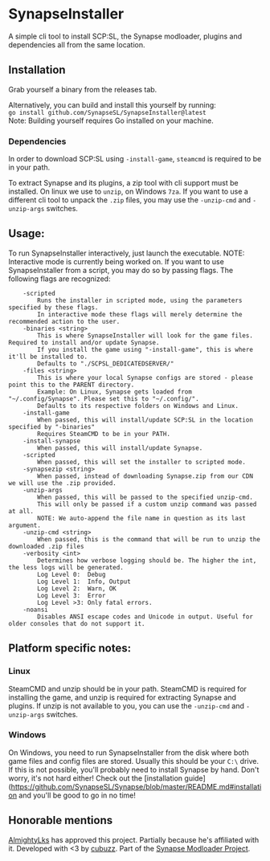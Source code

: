 # SynapseInstaller
A simple cli tool to install SCP:SL, the Synapse modloader, plugins and dependencies all from the same location.

## Installation
Grab yourself a binary from the releases tab.  
  
Alternatively, you can build and install this yourself by running:  
`go install github.com/SynapseSL/SynapseInstaller@latest`  
Note: Building yourself requires Go installed on your machine.

### Dependencies
In order to download SCP:SL using `-install-game`, `steamcmd` is required to be in your path.

To extract Synapse and its plugins, a zip tool with cli support must be installed. On linux we use to `unzip`, on Windows `7za`.
If you want to use a different cli tool to unpack the `.zip` files, you may use the `-unzip-cmd` and `-unzip-args` switches.

## Usage:
To run SynapseInstaller interactively, just launch the executable. NOTE: Interactive mode is currently being worked on.
If you want to use SynapseInstaller from a script, you may do so by passing flags.
The following flags are recognized:

```
    -scripted
        Runs the installer in scripted mode, using the parameters specified by these flags.
        In interactive mode these flags will merely determine the recommended action to the user.
    -binaries <string>
        This is where SynapseInstaller will look for the game files. Required to install and/or update Synapse.
        If you install the game using "-install-game", this is where it'll be installed to.
        Defaults to "./SCPSL_DEDICATEDSERVER/"
    -files <string>
        This is where your local Synapse configs are stored - please point this to the PARENT directory.
        Example: On Linux, Synapse gets loaded from "~/.config/Synapse". Please set this to "~/.config/".
        Defaults to its respective folders on Windows and Linux.
    -install-game
        When passed, this will install/update SCP:SL in the location specified by "-binaries"
        Requires SteamCMD to be in your PATH.
    -install-synapse
        When passed, this will install/update Synapse.
    -scripted
        When passed, this will set the installer to scripted mode.
    -synapsezip <string>
        When passed, instead of downloading Synapse.zip from our CDN we will use the .zip provided.
    -unzip-args
        When passed, this will be passed to the specified unzip-cmd.
        This will only be passed if a custom unzip command was passed at all.
        NOTE: We auto-append the file name in question as its last argument.
    -unzip-cmd <string>
        When passed, this is the command that will be run to unzip the downloaded .zip files
    -verbosity <int>
        Determines how verbose logging should be. The higher the int, the less logs will be generated.
        Log Level 0:  Debug
        Log Level 1:  Info, Output
        Log Level 2:  Warn, OK
        Log Level 3:  Error
        Log Level >3: Only fatal errors.
    -noansi
        Disables ANSI escape codes and Unicode in output. Useful for older consoles that do not support it.
```

## Platform specific notes:
### Linux
SteamCMD and unzip should be in your path. SteamCMD is required for installing the game, and unzip is required for extracting Synapse and plugins. If unzip is not available to you, you can use the `-unzip-cmd` and `-unzip-args` switches.
### Windows
On Windows, you need to run SynapseInstaller from the disk where both game files and config files are stored. Usually this should be your `C:\` drive. If this is not possible, you'll probably need to install Synapse by hand. Don't worry, it's not hard either! Check out the [installation guide](https://github.com/SynapseSL/Synapse/blob/master/README.md#installation and you'll be good to go in no time!

## Honorable mentions
[AlmightyLks](https://github.com/AlmightyLks) has approved this project. Partially because he's affiliated with it.
Developed with <3 by [cubuzz](https://github.com/cubuzz).
Part of the [Synapse Modloader Project](https://github.com/SynapseSL/Synapse).